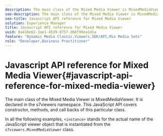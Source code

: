 ```yaml
---
description: The main class of the Mixed Media Viewer is MixedMediaViewer. It is declared in the s7viewers namespace. This JavaScript API covers constructor, methods, and call backs of this particular class.
seo-description: The main class of the Mixed Media Viewer is MixedMediaViewer. It is declared in the s7viewers namespace. This JavaScript API covers constructor, methods, and call backs of this particular class.
seo-title: Javascript API reference for Mixed Media Viewer
solution: Experience Manager
title: Javascript API reference for Mixed Media Viewer
uuid: 8a416e62-3ae1-4539-8757-d68f99ea1d1a
feature: "Dynamic Media Classic,Viewers,SDK/API,Mix Media Sets"
role: "Developer,Business Practitioner"
---
```


# Javascript API reference for Mixed Media Viewer{#javascript-api-reference-for-mixed-media-viewer}

The main class of the Mixed Media Viewer is MixedMediaViewer. It is declared in the s7viewers namespace. This JavaScript API covers constructor, methods, and call backs of this particular class.

In all the following examples, `<instance>` stands for the actual name of the JavaScript viewer object that is instantiated from the `s7viewers.MixedMediaViewer` class. 
